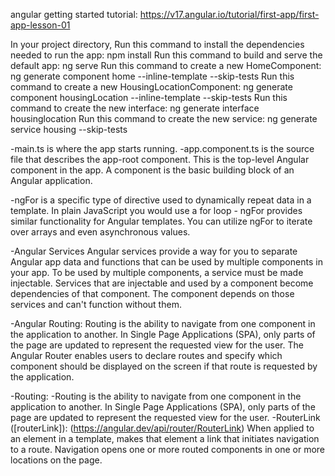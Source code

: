 angular getting started tutorial:
https://v17.angular.io/tutorial/first-app/first-app-lesson-01


In your project directory, 
Run this command to install the dependencies needed to run the app:     npm install
Run this command to build and serve the default app:                    ng serve
Run this command to create a new HomeComponent:                         ng generate component home --inline-template --skip-tests
Run this command to create a new HousingLocationComponent:              ng generate component housingLocation --inline-template --skip-tests
Run this command to create the new interface:                           ng generate interface housinglocation
Run this command to create the new service:                             ng generate service housing --skip-tests


-main.ts is where the app starts running.
-app.component.ts is the source file that describes the app-root component. 
    This is the top-level Angular component in the app. A component is the basic building block of an Angular application. 


-ngFor 
    is a specific type of directive used to dynamically repeat data in a template. 
    In plain JavaScript you would use a for loop - ngFor provides similar functionality for Angular templates.
    You can utilize ngFor to iterate over arrays and even asynchronous values.
 
-Angular Services
    Angular services provide a way for you to separate Angular app data and functions that can be used by multiple components in your app. To be used by multiple components, a service must be made injectable. Services that are injectable and used by a component become dependencies of that component. The component depends on those services and can't function without them.

-Angular Routing:
    Routing is the ability to navigate from one component in the application to another. 
    In Single Page Applications (SPA), only parts of the page are updated to represent the requested view for the user.
    The Angular Router enables users to declare routes and specify which component should be displayed on the screen if that route is requested by the application.

-Routing:
    -Routing is the ability to navigate from one component in the application to another. In Single Page Applications (SPA), only parts of the page are updated to represent the requested view for the user.
    -RouterLink ([routerLink]): (https://angular.dev/api/router/RouterLink) 
        When applied to an element in a template, makes that element a link that initiates navigation to a route. Navigation opens one or more routed components in one or more <router-outlet> locations on the page.

    